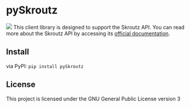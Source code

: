 # pySkroutz

![](https://raw.githubusercontent.com/sp1thas/pySkroutz/master/logo.png)
This client library is designed to support the Skroutz API. You can read more about the Skroutz API by accessing its [official documentation](https://developer.skroutz.gr/api/v3/).


## Install
via PyPI:
`pip install pySkroutz`

## License
This project is licensed under the GNU General Public License version 3
